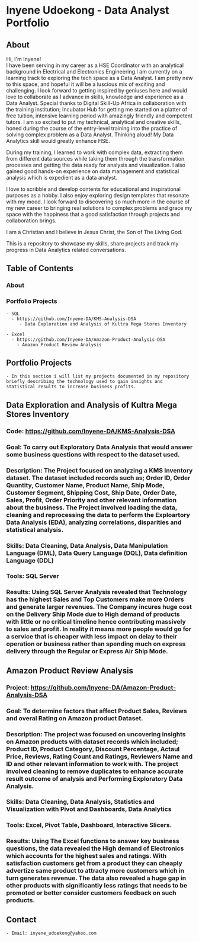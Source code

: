 # Inyene Udoekong - Data Analyst Portfolio

## About
Hi, I'm Inyene!  
I have been serving in my career as a 
HSE Coordinator with an analytical background in 
Electrical and Electronics Engineering.I
am currently on a learning track to 
exploring the tech space as a Data Analyst. 
I am pretty new to this space, and hopeful it will be a luscious mix of exciting and challenging.
I look forward to getting inspired by geniuses here and would love to 
collaborate as I advance in skills, knowledge 
and experience as a Data Analyst. Special thanks to 
Digital Skill-Up Africa in collaboration 
with the training institution; 
Incubator Hub for getting me started 
on a platter of free tuition, intensive learning period 
with amazingly friendly and competent tutors. 
I am so excited to put my technical, 
analytical and creative skills, honed during the course 
of the entry-level training into the practice of solving
complex problem as a Data Analyst. Thinking aloud! My Data Analytics skill would greatly enhance HSE.

During my training, I learned to 
work with complex data, extracting them from different data sources while taking them 
through the transformation processes and getting 
the data ready for analysis and visualization. 
I also gained good hands-on experience on data 
management and statistical analysis which is expedient as a data analyst.

I love to scribble and develop contents for 
educational and inspirational purposes as a hobby. 
I also enjoy exploring design templates that 
resonate with my mood. I look forward to 
discovering so much more in the course of my 
new career to bringing real solutions to complex 
problems and grace my space with the happiness 
that a good satisfaction through projects and 
collaboration brings.

I am a Christian and I believe in Jesus Christ, 
the Son of The Living God. 

This is a repository to showcase my skills, share projects and track my progress in Data Analytics related conversations.

## Table of Contents

  ### About

  ### Portfolio Projects

    - SQL
      - https://github.com/Inyene-DA/KMS-Analysis-DSA
         - Data Exploration and Analysis of Kultra Mega Stores Inventory
         
    - Excel
      - https://github.com/Inyene-DA/Amazon-Product-Analysis-DSA      
        - Amazon Product Review Analysis

## Portfolio Projects

    - In this section i will list my projects documented in my repository briefly describing the technology used to gain insights and statistical results to increase business profits.

## Data Exploration and Analysis of Kultra Mega Stores Inventory

### Code: https://github.com/Inyene-DA/KMS-Analysis-DSA

### Goal: To carry out Exploratory Data Analysis that would answer some business questions with respect to the dataset used.

### Description: The Project focused on analyzing a KMS Inventory dataset. The dataset included records such as; Order ID, Order Quantity, Customer Name, Product Name, Ship Mode, Customer Segment, Shipping Cost, Ship Date, Order Date, Sales, Profit, Order Priority and other relevant information about the business. The Project involved loading the data, cleaning and reprocessing the data to perform the Exploartory Data Analysis (EDA), analyzing correlations, disparities and statistical analysis.

### Skills: Data Cleaning, Data Analysis, Data Manipulation Language (DML), Data Query Language (DQL), Data definition Language (DDL)

### Tools: SQL Server

### Results: Using SQL Server Analysis revealed that Technology has the highest Sales and Top Customers make more Orders and generate larger revenues. The Company incures huge cost on the Delivery Ship Mode due to High demand of products with little or no critical timeline hence contributing massively to sales and profit. In reality it means more people would go for a service that is cheaper with less impact on delay to their operation or business rather than spending much on express delivery through the Regular or Express Air Ship Mode.


## Amazon Product Review Analysis

### Project: https://github.com/Inyene-DA/Amazon-Product-Analysis-DSA   

### Goal: To determine factors that affect Product Sales, Reviews and overal Rating on Amazon product Dataset.

### Description: The project was focused on uncovering insights on Amazon products with dataset records which included; Product ID, Product Category, Discount Percentage, Actaul Price, Reviews, Rating Count and Ratings, Reviewers Name and ID and other relevant information to work with. The project involved cleaning to remove duplicates to enhance accurate result outcome of analysis and Performing Exploratory Data Analysis.

### Skills: Data Cleaning, Data Analysis, Statistics and Visualization with Pivot and Dashboards, Data Analytics

### Tools: Excel, Pivot Table, Dashboard, Interactive Slicers.

### Results: Using The Excel functions to answer key business questions, the data revealed the High demand of Electronics which accounts for the highest sales and ratings. With satisfaction customers get from a product they can cheaply advertize same product to attracty more customers which in turn generates revenue. The data also revealed a huge gap in other products with significantly less ratings that needs to be promoted or better consider customers feedback on such products.


## Contact
    - Email: inyene_udoekong@yahoo.com












